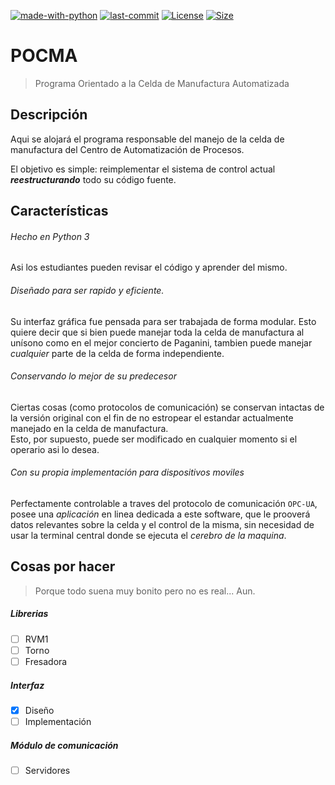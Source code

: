 [![made-with-python](https://img.shields.io/badge/Made%20with-Python-1f425f.svg)](https://www.python.org/)
[![last-commit](https://img.shields.io/github/last-commit/dastmema/POCMA)](#)
[![License](https://img.shields.io/github/license/dastmema/POCMA)](#)
[![Size](https://img.shields.io/github/repo-size/dastmema/POCMA)](#)
# POCMA
> Programa Orientado a la Celda de Manufactura Automatizada  

## Descripción
Aqui se alojará el programa responsable del manejo de la celda de manufactura del Centro de Automatización de Procesos.
  
El objetivo es simple: reimplementar el sistema de control actual **_reestructurando_** todo su código fuente.

## Características
###### Hecho en Python 3  
Asi los estudiantes pueden revisar el código y aprender del mismo.

###### Diseñado para ser rapido y eficiente.  
Su interfaz gráfica fue pensada para ser trabajada de forma modular. Esto quiere decir que si bien puede manejar toda la celda de manufactura al unísono como en el mejor concierto de Paganini, tambien puede manejar _cualquier_ parte de la celda de forma independiente.

###### Conservando lo mejor de su predecesor
Ciertas cosas (como protocolos de comunicación) se conservan intactas de la versión original con el fin de no estropear el estandar actualmente manejado en la celda de manufactura.  
Esto, por supuesto, puede ser modificado en cualquier momento si el operario asi lo desea.

###### Con su propia implementación para dispositivos moviles
Perfectamente controlable a traves del protocolo de comunicación `OPC-UA`, posee una _aplicación_ en linea dedicada a este software, que le prooverá datos relevantes sobre la celda y el control de la misma, sin necesidad de usar la terminal central donde se ejecuta el _cerebro de la maquina_.

## Cosas por hacer
> Porque todo suena muy bonito pero no es real... Aun.

##### Librerias
 - [ ] RVM1
 - [ ] Torno
 - [ ] Fresadora
##### Interfaz
 - [X] Diseño
 - [ ] Implementación
##### Módulo de comunicación
 - [ ] Servidores

